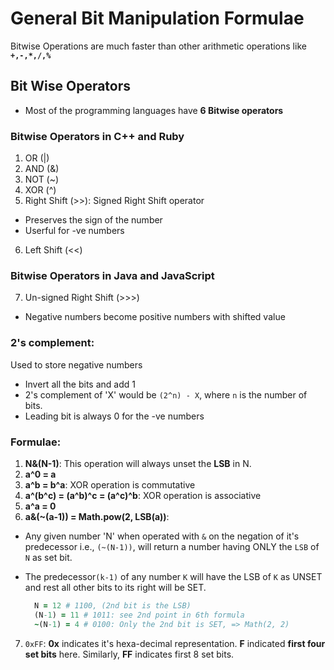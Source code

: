 # General Bit Manipulation Formulae
Bitwise Operations are much faster than other arithmetic operations like **`+,-,*,/,%`**

## Bit Wise Operators
- Most of the programming languages have **6 Bitwise operators**

### Bitwise Operators in C++ and Ruby
1. OR (|)
2. AND (&)
3. NOT (~)
4. XOR (^)
5. Right Shift (>>): Signed Right Shift operator
  - Preserves the sign of the number
  - Userful for -ve numbers
6. Left Shift (<<)

### Bitwise Operators in Java and JavaScript
7. Un-signed Right Shift (>>>)
  - Negative numbers become positive numbers with shifted value

### 2's complement: 
Used to store negative numbers
- Invert all the bits and add 1
- 2's complement of 'X' would be `(2^n) - X`, where `n` is the number of bits.
- Leading bit is always 0 for the -ve numbers

### Formulae:

1. **N&(N-1)**: This operation will always unset the **LSB** in N.
2. **a^0 = a**
3. **a^b = b^a**: XOR operation is commutative
4. **a^(b^c) = (a^b)^c = (a^c)^b**: XOR operation is associative  
5. **a^a = 0**
6. **a&(~(a-1)) = Math.pow(2, LSB(a))**: 
  - Any given number 'N' when operated with `&` on the negation of it's predecessor i.e., `(~(N-1))`, will return a number having ONLY the `LSB` of `N` as set bit.
  - The predecessor`(k-1)` of any number `K` will have the LSB of `K` as UNSET and rest all other bits to its right will be SET.

    ```ruby
      N = 12 # 1100, (2nd bit is the LSB)
      (N-1) = 11 # 1011: see 2nd point in 6th formula
      ~(N-1) = 4 # 0100: Only the 2nd bit is SET, => Math(2, 2)
    ```
7. `0xFF`: **0x** indicates it's hexa-decimal representation. **F** indicated **first four set bits** here. Similarly, **FF** indicates first 8 set bits.
